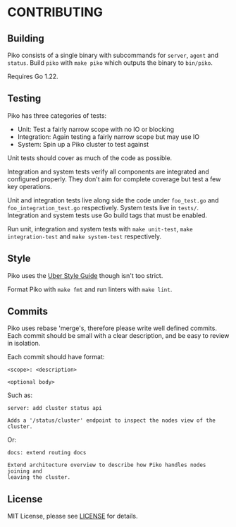 # CONTRIBUTING

## Building

Piko consists of a single binary with subcommands for `server`, `agent` and
`status`. Build `piko` with `make piko` which outputs the binary to `bin/piko`.

Requires Go 1.22.

## Testing

Piko has three categories of tests:
* Unit: Test a fairly narrow scope with no IO or blocking
* Integration: Again testing a fairly narrow scope but may use IO
* System: Spin up a Piko cluster to test against

Unit tests should cover as much of the code as possible.

Integration and system tests verify all components are integrated and
configured properly. They don't aim for complete coverage but test a few key
operations.

Unit and integration tests live along side the code under `foo_test.go` and
`foo_integration_test.go` respectively. System tests live in `tests/`.
Integration and system tests use Go build tags that must be enabled.

Run unit, integration and system tests with `make unit-test`,
`make integration-test` and `make system-test` respectively.

## Style

Piko uses the [Uber Style Guide](https://github.com/uber-go/guide/blob/master/style.md)
though isn't too strict.

Format Piko with `make fmt` and run linters with `make lint`.

## Commits

Piko uses rebase 'merge's, therefore please write well defined commits. Each
commit should be small with a clear description, and be easy to review in
isolation.

Each commit should have format:
```
<scope>: <description>

<optional body>
```

Such as:
```
server: add cluster status api

Adds a '/status/cluster' endpoint to inspect the nodes view of the cluster.
```

Or:
```
docs: extend routing docs

Extend architecture overview to describe how Piko handles nodes joining and
leaving the cluster.
```

## License
MIT License, please see [LICENSE](LICENSE) for details.

